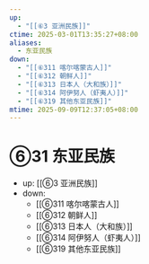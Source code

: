 ```yaml
---
up:
  - "[[⑥3 亚洲民族]]"
ctime: 2025-03-01T13:35:27+08:00
aliases:
  - 东亚民族
down:
  - "[[⑥311 喀尔喀蒙古人]]"
  - "[[⑥312 朝鲜人]]"
  - "[[⑥313 日本人（大和族）]]"
  - "[[⑥314 阿伊努人（虾夷人）]]"
  - "[[⑥319 其他东亚民族]]"
mtime: 2025-09-09T12:37:05+08:00
---
```


# ⑥31 东亚民族

- up: [[⑥3 亚洲民族]]
- down:	
	- [[⑥311 喀尔喀蒙古人]]
	- [[⑥312 朝鲜人]]
	- [[⑥313 日本人（大和族）]]
	- [[⑥314 阿伊努人（虾夷人）]]
	- [[⑥319 其他东亚民族]]
	
